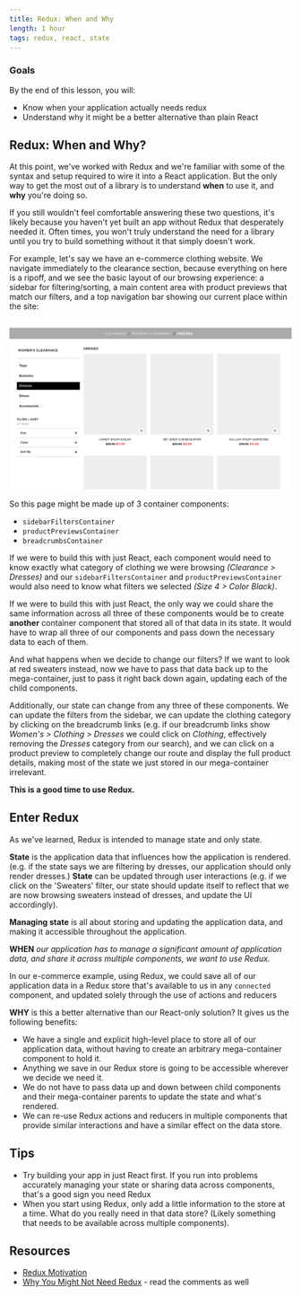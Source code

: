 ```yaml
---
title: Redux: When and Why
length: 1 hour
tags: redux, react, state
---
```


### Goals

By the end of this lesson, you will:

* Know when your application actually needs redux
* Understand why it might be a better alternative than plain React

## Redux: When and Why?

At this point, we've worked with Redux and we're familiar with some of the syntax and setup required to wire it into a React application. But the only way to get the most out of a library is to understand **when** to use it, and **why** you're doing so.

If you still wouldn't feel comfortable answering these two questions, it's likely because you haven't yet built an app without Redux that desperately needed it. Often times, you won't truly understand the need for a library until you try to build something without it that simply doesn't work.

For example, let's say we have an e-commerce clothing website. We navigate immediately to the clearance section, because everything on here is a ripoff, and we see the basic layout of our browsing experience: a sidebar for filtering/sorting, a main content area with product previews that match our filters, and a top navigation bar showing our current place within the site:

![ecommerce][ecommerce-site]

So this page might be made up of 3 container components:

* `sidebarFiltersContainer`
* `productPreviewsContainer`
* `breadcrumbsContainer`

If we were to build this with just React, each component would need to know exactly what category of clothing we were browsing *(Clearance > Dresses)* and our `sidebarFiltersContainer` and `productPreviewsContainer` would also need to know what filters we selected *(Size 4 > Color Black)*.

If we were to build this with just React, the only way we could share the same information across all three of these components would be to create **another** container component that stored all of that data in its state. It would have to wrap all three of our components and pass down the necessary data to each of them.

And what happens when we decide to change our filters? If we want to look at red sweaters instead, now we have to pass that data back up to the mega-container, just to pass it right back down again, updating each of the child components. 

Additionally, our state can change from any three of these components. We can update the filters from the sidebar, we can update the clothing category by clicking on the breadcrumb links (e.g. if our breadcrumb links show *Women's > Clothing > Dresses* we could click on *Clothing*, effectively removing the *Dresses* category from our search), and we can click on a product preview to completely change our route and display the full product details, making most of the state we just stored in our mega-container irrelevant.

**This is a good time to use Redux.**

[ecommerce-site]: /assets/images/lessons/redux-when-why/e-commerce.png

## Enter Redux
As we've learned, Redux is intended to manage state and only state. 

**State** is the application data that influences how the application is rendered. (e.g. if the state says we are filtering by dresses, our application should only render dresses.) **State** can be updated through user interactions (e.g. if we click on the 'Sweaters' filter, our state should update itself to reflect that we are now browsing sweaters instead of dresses, and update the UI accordingly).

**Managing state** is all about storing and updating the application data, and making it accessible throughout the application.

**WHEN** *our application has to manage a significant amount of application data, and share it across multiple components, we want to use Redux.*

In our e-commerce example, using Redux, we could save all of our application data in a Redux store that's available to us in any `connected` component, and updated solely through the use of actions and reducers

**WHY** is this a better alternative than our React-only solution? It gives us the following benefits:

* We have a single and explicit high-level place to store all of our application data, without having to create an arbitrary mega-container component to hold it.
* Anything we save in our Redux store is going to be accessible wherever we decide we need it.
* We do not have to pass data up and down between child components and their mega-container parents to update the state and what's rendered.
* We can re-use Redux actions and reducers in multiple components that provide similar interactions and have a similar effect on the data store.


## Tips
* Try building your app in just React first. If you run into problems accurately managing your state or sharing data across components, that's a good sign you need Redux
* When you start using Redux, only add a little information to the store at a time. What do you really need in that data store? (Likely something that needs to be available across multiple components).

## Resources
* [Redux Motivation](http://redux.js.org/docs/introduction/Motivation.html)
* [Why You Might Not Need Redux](https://medium.com/@dan_abramov/you-might-not-need-redux-be46360cf367#.19nfi6djh) - read the comments as well